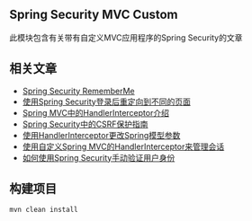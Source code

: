 ## Spring Security MVC Custom

此模块包含有关带有自定义MVC应用程序的Spring Security的文章

## 相关文章

+ [Spring Security RememberMe](docs/SpringSecurity记住我.md)
+ [使用Spring Security登录后重定向到不同的页面](docs/使用SpringSecurity登录后重定向到不同的页面.md)
+ [Spring MVC中的HandlerInterceptor介绍](docs/SpringMVC中的HandlerInterceptor介绍.md)
+ [Spring Security中的CSRF保护指南](docs/SpringSecurity中的CSRF保护指南.md)
+ [使用HandlerInterceptor更改Spring模型参数](docs/使用处理程序拦截器更改Spring模型参数.md)
+ [使用自定义Spring MVC的HandlerInterceptor来管理会话](docs/使用自定义SpringMVC的处理程序拦截器来管理会话.md)
+ [如何使用Spring Security手动验证用户身份](docs/如何使用SpringSecurity手动验证用户身份.md)

## 构建项目

```bash
mvn clean install
```